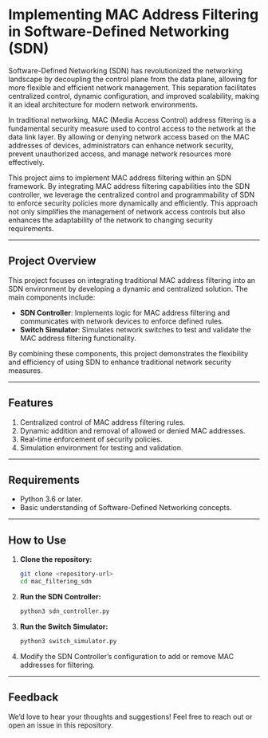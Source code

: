 # Implementing MAC Address Filtering in Software-Defined Networking (SDN)

Software-Defined Networking (SDN) has revolutionized the networking landscape by decoupling the control plane from the data plane, allowing for more flexible and efficient network management. This separation facilitates centralized control, dynamic configuration, and improved scalability, making it an ideal architecture for modern network environments.

In traditional networking, MAC (Media Access Control) address filtering is a fundamental security measure used to control access to the network at the data link layer. By allowing or denying network access based on the MAC addresses of devices, administrators can enhance network security, prevent unauthorized access, and manage network resources more effectively.

This project aims to implement MAC address filtering within an SDN framework. By integrating MAC address filtering capabilities into the SDN controller, we leverage the centralized control and programmability of SDN to enforce security policies more dynamically and efficiently. This approach not only simplifies the management of network access controls but also enhances the adaptability of the network to changing security requirements.

---

## Project Overview

This project focuses on integrating traditional MAC address filtering into an SDN environment by developing a dynamic and centralized solution. The main components include:

- **SDN Controller**: Implements logic for MAC address filtering and communicates with network devices to enforce defined rules.
- **Switch Simulator**: Simulates network switches to test and validate the MAC address filtering functionality.

By combining these components, this project demonstrates the flexibility and efficiency of using SDN to enhance traditional network security measures.

---

## Features

1. Centralized control of MAC address filtering rules.
2. Dynamic addition and removal of allowed or denied MAC addresses.
3. Real-time enforcement of security policies.
4. Simulation environment for testing and validation.

---

## Requirements

- Python 3.6 or later.
- Basic understanding of Software-Defined Networking concepts.

---

## How to Use

1. **Clone the repository:**

    ```bash
    git clone <repository-url>
    cd mac_filtering_sdn
    ```

2. **Run the SDN Controller:**

    ```bash
    python3 sdn_controller.py
    ```

3. **Run the Switch Simulator:**

    ```bash
    python3 switch_simulator.py
    ```

4. Modify the SDN Controller’s configuration to add or remove MAC addresses for filtering.

---

## Feedback

We’d love to hear your thoughts and suggestions! Feel free to reach out or open an issue in this repository.
